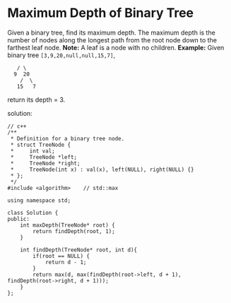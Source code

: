 # Maximum Depth of Binary Tree
Given a binary tree, find its maximum depth.
The maximum depth is the number of nodes along the longest path from the root node down to the farthest leaf node.
**Note:** A leaf is a node with no children.
**Example:**
Given binary tree `[3,9,20,null,null,15,7]`,

       / \
      9  20
        /  \
       15   7

return its depth = 3.

solution:

    // c++
    /**
     * Definition for a binary tree node.
     * struct TreeNode {
     *     int val;
     *     TreeNode *left;
     *     TreeNode *right;
     *     TreeNode(int x) : val(x), left(NULL), right(NULL) {}
     * };
     */
    #include <algorithm>    // std::max
    
    using namespace std;
    
    class Solution {
    public:
        int maxDepth(TreeNode* root) {
            return findDepth(root, 1);
        }
        
        int findDepth(TreeNode* root, int d){
            if(root == NULL) {
                return d - 1;
            }
            return max(d, max(findDepth(root->left, d + 1), findDepth(root->right, d + 1)));
        }
    };

